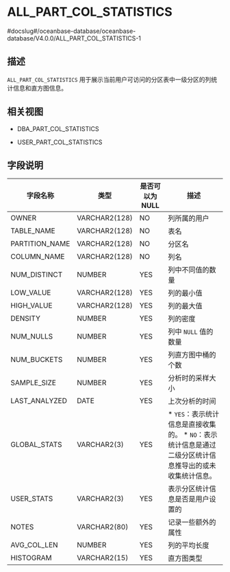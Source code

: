ALL_PART_COL_STATISTICS 
============================================
#docslug#/oceanbase-database/oceanbase-database/V4.0.0/ALL_PART_COL_STATISTICS-1


描述 
--------------------

`ALL_PART_COL_STATISTICS` 用于展示当前用户可访问的分区表中一级分区的列统计信息和直方图信息。

相关视图 
----------------------

* DBA_PART_COL_STATISTICS

  

* USER_PART_COL_STATISTICS

  




字段说明 
----------------------



|      字段名称      |    **类型**     | **是否可以为 NULL** |                                                                       **描述**                                                                        |
|----------------|---------------|----------------|-----------------------------------------------------------------------------------------------------------------------------------------------------|
| OWNER          | VARCHAR2(128) | NO             | 列所属的用户                                                                                                                                              |
| TABLE_NAME     | VARCHAR2(128) | NO             | 表名                                                                                                                                                  |
| PARTITION_NAME | VARCHAR2(128) | NO             | 分区名                                                                                                                                                 |
| COLUMN_NAME    | VARCHAR2(128) | NO             | 列名                                                                                                                                                  |
| NUM_DISTINCT   | NUMBER        | YES            | 列中不同值的数量                                                                                                                                            |
| LOW_VALUE      | VARCHAR2(128) | YES            | 列的最小值                                                                                                                                               |
| HIGH_VALUE     | VARCHAR2(128) | YES            | 列的最大值                                                                                                                                               |
| DENSITY        | NUMBER        | YES            | 列的密度                                                                                                                                                |
| NUM_NULLS      | NUMBER        | YES            | 列中 `NULL` 值的数量                                                                                                                                      |
| NUM_BUCKETS    | NUMBER        | YES            | 列直方图中桶的个数                                                                                                                                           |
| SAMPLE_SIZE    | NUMBER        | YES            | 分析时的采样大小                                                                                                                                            |
| LAST_ANALYZED  | DATE          | YES            | 上次分析的时间                                                                                                                                             |
| GLOBAL_STATS   | VARCHAR2(3)   | YES            | * `YES`：表示统计信息是直接收集的。   * `NO`：表示统计信息是通过二级分区统计信息推导出的或未收集统计信息。    |
| USER_STATS     | VARCHAR2(3)   | YES            | 表示分区统计信息是否是用户设置的                                                                                                                                    |
| NOTES          | VARCHAR2(80)  | YES            | 记录一些额外的属性                                                                                                                                           |
| AVG_COL_LEN    | NUMBER        | YES            | 列的平均长度                                                                                                                                              |
| HISTOGRAM      | VARCHAR2(15)  | YES            | 直方图类型                                                                                                                                               |


